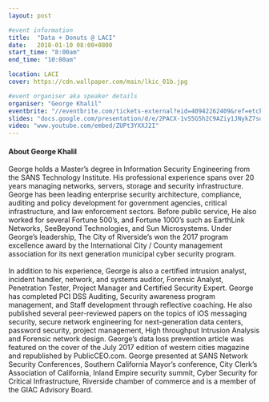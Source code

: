 ```yaml
---
layout: post

#event information
title:  "Data + Donuts @ LACI"
date:   2018-01-10 08:00+0800
start_time: "8:00am"
end_time: "10:00am"

location: LACI
cover: https://cdn.wallpaper.com/main/lkic_01b.jpg

#event organiser aka speaker details
organiser: "George Khalil"
eventbrite: "//eventbrite.com/tickets-external?eid=40942262409&ref=etckt"
slides: "docs.google.com/presentation/d/e/2PACX-1vS5G5h2C9AZiy1JNykZ7suuKgkheRj1Tm_fJ9csOzsQTOrlaxUOKeP7-P0KSfVjObWWRpjDqYymyJIK/embed?start=false&loop=false&delayms=3000"
video: "www.youtube.com/embed/ZUPt3YXXJ2I"
---
```


#### About George Khalil

George holds a Master’s degree in Information Security Engineering from the SANS Technology Institute. His professional experience spans over 20 years managing networks, servers, storage and security infrastructure. George has been leading enterprise security architecture, compliance, auditing and policy development for government agencies, critical infrastructure, and law enforcement sectors. Before public service, He also worked for several Fortune 500’s, and Fortune 1000’s such as EarthLink Networks, SeeBeyond Technologies, and Sun Microsystems. Under George’s leadership, The City of Riverside’s won the 2017 program excellence award by the International City  / County management association for its next generation municipal cyber security program.
<br><br>
In addition to his experience, George is also a certified intrusion analyst, incident handler, network, and systems auditor, Forensic Analyst, Penetration Tester, Project Manager and Certified Security Expert. George has completed PCI DSS Auditing, Security awareness program management, and Staff development through reflective coaching. He also published several peer-reviewed papers on the topics of iOS messaging security, secure network engineering for next-generation data centers, password security, project management, High throughput Intrusion Analysis and Forensic network design. George’s data loss prevention article was featured on the cover of the July 2017 edition of western cities magazine and republished by PublicCEO.com. George presented at SANS Network Security Conferences, Southern California Mayor’s conference, City Clerk’s Association of California, Inland Empire security summit, Cyber Security for Critical Infrastructure, Riverside chamber of commerce and is a member of the GIAC Advisory Board.